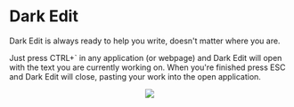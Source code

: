Dark Edit
=========

Dark Edit is always ready to help you write, doesn't matter where you are. 

Just press CTRL+` in any application (or webpage) and Dark Edit will open with the text you are currently working on. 
When you're finished press ESC and Dark Edit will close, pasting your work into the open application. 

<p align="center">
  <img src="https://i.cloudup.com/1NGHsXhvL4.png" />
</p>
